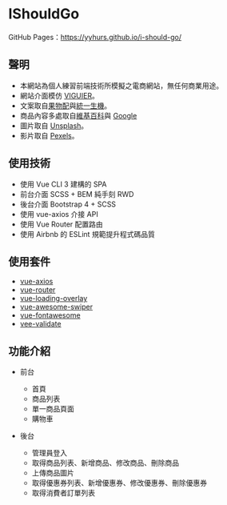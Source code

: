 # IShouldGo

GitHub Pages：https://yyhurs.github.io/i-should-go/

## 聲明
* 本網站為個人練習前端技術所模擬之電商網站，無任何商業用途。
* 網站介面模仿 [VIGUIER](https://www.viguier.com/en)。
* 文案取自[果物配](https://fruitpay.com.tw/)與[統一生機](https://www.organicshops.cc/)。
* 商品內容多處取自[維基百科](https://zh.wikipedia.org/wiki/Wikipedia:%E9%A6%96%E9%A1%B5)與 [Google](https://www.google.com/?hl=zh_tw)
* 圖片取自 [Unsplash](https://unsplash.com/)。
* 影片取自 [Pexels](https://www.pexels.com/zh-tw/videos/)。

## 使用技術

* 使用 Vue CLI 3 建構的 SPA
* 前台介面 SCSS + BEM 純手刻 RWD
* 後台介面 Bootstrap 4 + SCSS
* 使用 vue-axios 介接 API
* 使用 Vue Router 配置路由
* 使用 Airbnb 的 ESLint 規範提升程式碼品質

## 使用套件
* [vue-axios](https://www.npmjs.com/package/vue-axios)
* [vue-router](https://www.npmjs.com/package/vue-router)
* [vue-loading-overlay](https://www.npmjs.com/package/vue-loading-overlay)
* [vue-awesome-swiper](https://www.npmjs.com/package/vue-awesome-swiper)
* [vue-fontawesome](https://www.npmjs.com/package/vue-fontawesome)
* [vee-validate](https://www.npmjs.com/package/vee-validate)

## 功能介紹
* 前台
  * 首頁
  * 商品列表
  * 單一商品頁面
  * 購物車

* 後台
  * 管理員登入
  * 取得商品列表、新增商品、修改商品、刪除商品
  * 上傳商品圖片
  * 取得優惠券列表、新增優惠券、修改優惠券、刪除優惠券
  * 取得消費者訂單列表
